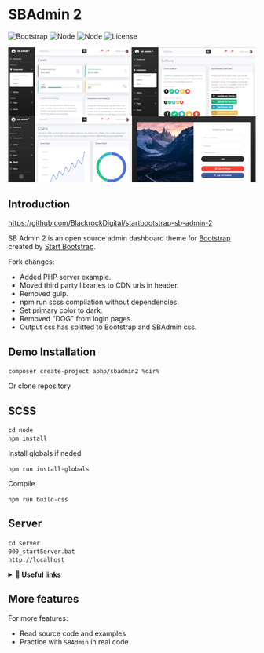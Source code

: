 # SBAdmin 2
![Bootstrap](https://img.shields.io/badge/bootstrap-4-brightgreen.svg)
![Node](https://img.shields.io/badge/npm_run-build-brightgreen.svg)
![Node](https://img.shields.io/badge/nodesass-cli-brightgreen.svg)
![License](https://img.shields.io/badge/license-MIT-green.svg)

![SB Admin 2 Preview](server/demo/screenshot.png)

## Introduction

https://github.com/BlackrockDigital/startbootstrap-sb-admin-2

SB Admin 2 is an open source admin dashboard theme for [Bootstrap](http://getbootstrap.com/) created by [Start Bootstrap](http://startbootstrap.com/).

Fork changes:
* Added PHP server example.
* Moved third party libraries to CDN urls in header.
* Removed gulp.
* npm run scss compilation without dependencies.
* Set primary color to dark.
* Removed "DOG" from login pages.
* Output css has splitted to Bootstrap and SBAdmin css.

## Demo Installation

`composer create-project aphp/sbadmin2 %dir%`

Or clone repository

## SCSS

`cd node`<br>
`npm install`

Install globals if neded

`npm run install-globals`

Compile

`npm run build-css`

## Server

`cd server`<br>
`000_startServer.bat`<br>
`http://localhost`

<details><summary><b>&#x1F535; Useful links</b></summary>
<p>

* Composer package generator
	* [projectGen2](https://github.com/GonistLelatel/projectGen2)
* Cmd windows
	* [WindowsPathEditor](https://rix0rrr.github.io/WindowsPathEditor/)
	* [conemu](https://conemu.github.io/)
* PHP downloads
	* [windows.php.net](https://windows.php.net/)
	* [xampp](https://www.apachefriends.org/ru/index.html)
	* [openserver](https://open-server.soft112.com/)
* PHP installations
	* [install-php-on-windows](https://www.utilizewindows.com/install-php-on-windows/)
	* [phpunit 5](https://phpunit.de/getting-started/phpunit-5.html)
	* [phpunit in bat](https://stackoverflow.com/questions/24861233/phpunit-setup-in-batch-file)
	* [composer in bat](http://leedavis81.github.io/global-installation-of-composer-on-windows/)
* Git client
	* [git](https://gitforwindows.org/)
	* [smartgit](https://www.syntevo.com/smartgit/)
* Node
	* [nodejs install](https://nodejs.org/en/)
	* [node the example package and publication](https://github.com/GonistLelatel/node-example-package-content-type)
	* [javascript ES6 style guide](https://github.com/GonistLelatel/JavaScript-Style-Guide)
* Bootstrap
	* [modals](https://getbootstrap.com/docs/4.3/components/modal/)
	* [buttons](https://getbootstrap.com/docs/4.3/components/buttons/)
	* [inline flex native classes](https://getbootstrap.com/docs/4.3/utilities/flex/)
</p>
</details>

## More features
For more features:
* Read source code and examples
* Practice with `SBAdmin` in real code
